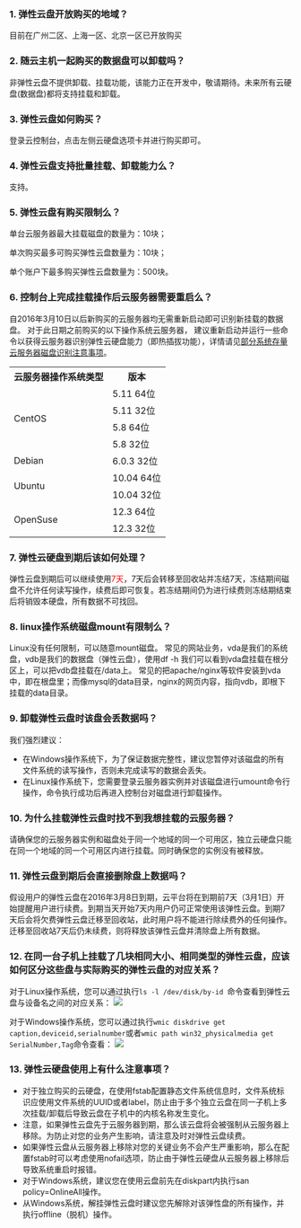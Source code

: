 ### 1. 弹性云盘开放购买的地域？

目前在广州二区、上海一区、北京一区已开放购买

### 2. 随云主机一起购买的数据盘可以卸载吗？

非弹性云盘不提供卸载、挂载功能，该能力正在开发中，敬请期待。未来所有云硬盘(数据盘)都将支持挂载和卸载。

### 3. 弹性云盘如何购买？

登录云控制台，点击左侧云硬盘选项卡并进行购买即可。

### 4. 弹性云盘支持批量挂载、卸载能力么？

支持。

### 5. 弹性云盘有购买限制么？

单台云服务器最大挂载磁盘的数量为：10块；

单次购买最多可购买弹性云盘数量为：10块；

单个账户下最多购买弹性云盘数量为：500块。

### 6. 控制台上完成挂载操作后云服务器需要重启么？

自2016年3月10日以后新购买的云服务器均无需重新启动即可识别新挂载的数据盘。
对于此日期之前购买的以下操作系统云服务器， 建议重新启动并运行一些命令以获得云服务器识别弹性云硬盘能力（即热插拔功能），详情请见[部分系统存量云服务器磁盘识别注意事项](http://tce.fsphere.cn/doc/product/362/%E9%83%A8%E5%88%86%E5%AD%98%E9%87%8F%E4%BA%91%E6%9C%8D%E5%8A%A1%E5%99%A8%E6%97%A0%E6%B3%95%E8%AF%86%E5%88%AB%E5%BC%B9%E6%80%A7%E4%BA%91%E7%9B%98%E7%9A%84%E8%A7%A3%E5%86%B3%E6%96%B9%E6%B3%95)。


<table>
<tbody>
<tr><th>云服务器操作系统类型</th><th>版本</th>
<tr><td rowspan="4">CentOS</td><td>5.11 64位</td>
<tr><td>5.11 32位</td>
<tr><td>5.8 64位</td>
<tr><td>5.8 32位</td>
<tr><td >Debian</td><td>6.0.3 32位</td>
<tr><td rowspan="2">Ubuntu</td><td>10.04 64位</td>
<tr><td>10.04 32位</td>
<tr><td rowspan="2">OpenSuse</td><td>12.3 64位</td>
<tr><td>12.3 32位</td>
</tbody>
</table>
	

### 7. 弹性云硬盘到期后该如何处理？

弹性云盘到期后可以继续使用<font color="red">7天</font>，7天后会转移至回收站并冻结7天，冻结期间磁盘不允许任何读写操作，续费后即可恢复。若冻结期间仍为进行续费则冻结期结束后将销毁本硬盘，所有数据不可找回。

### 8. linux操作系统磁盘mount有限制么？

Linux没有任何限制，可以随意mount磁盘。 
常见的网站业务，vda是我们的系统盘，vdb是我们的数据盘（弹性云盘），使用df -h 我们可以看到vda盘挂载在根分区上，可以把vdb盘挂载在/data上。 
常见的把apache/nginx等软件安装到vda中，即在根盘里；而像mysql的data目录，nginx的网页内容，指向vdb，即根下挂载的data目录。

### 9. 卸载弹性云盘时该盘会丢数据吗？

我们强烈建议： 
- 在Windows操作系统下，为了保证数据完整性，建议您暂停对该磁盘的所有文件系统的读写操作，否则未完成读写的数据会丢失。 
- 在Linux操作系统下，您需要登录云服务器实例并对该磁盘进行umount命令行操作，命令执行成功后再进入控制台对磁盘进行卸载操作。

### 10. 为什么挂载弹性云盘时找不到我想挂载的云服务器？

请确保您的云服务器实例和磁盘处于同一个地域的同一个可用区，独立云硬盘只能在同一个地域的同一个可用区内进行挂载。同时确保您的实例没有被释放。

### 11. 弹性云盘到期后会直接删除盘上数据吗？

假设用户的弹性云盘在2016年3月8日到期，云平台将在到期前7天（3月1日）开始提醒用户进行续费。到期当天开始7天内用户仍可正常使用该弹性云盘。到期7天后会将欠费弹性云盘迁移至回收站，此时用户将不能进行除续费外的任何操作。迁移至回收站7天后仍未续费，则将释放该弹性云盘并清除盘上所有数据。

### 12. 在同一台子机上挂载了几块相同大小、相同类型的弹性云盘，应该如何区分这些盘与实际购买的弹性云盘的对应关系？

对于Linux操作系统，您可以通过执行`ls -l /dev/disk/by-id `命令查看到弹性云盘与设备名之间的对应关系：
![](http://imgcache.tce.fsphere.cn/static/mccdn.qcloud.com/static/img/56e625dd23adfb78829d34a7e86e9291/image.png)

对于Windows操作系统，您可以通过执行`wmic diskdrive get caption,deviceid,serialnumber`或者`wmic path win32_physicalmedia get SerialNumber,Tag`命令查看：
![](http://imgcache.tce.fsphere.cn/static/mccdn.qcloud.com/static/img/205b1060c7bc7446becddee81971c506/image.png)

### 13. 弹性云硬盘使用上有什么注意事项？
- 对于独立购买的云硬盘，在使用fstab配置静态文件系统信息时，文件系统标识应使用文件系统的UUID或者label，防止由于多个独立云盘在同一子机上多次挂载/卸载后导致云盘在子机中的内核名称发生变化。 
- 注意，如果弹性云盘先于云服务器到期，那么该云盘将会被强制从云服务器上移除。为防止对您的业务产生影响，请注意及时对弹性云盘续费。
- 如果弹性云盘从云服务器上移除对您的关键业务不会产生严重影响，那么在配置fstab时可以考虑使用nofail选项，防止由于弹性云硬盘从云服务器上移除后导致系统重启时报错。
- 对于Windows系统，建议您在使用云盘前先在diskpart内执行san policy=OnlineAll操作。
- 从Windows系统，解挂弹性云盘时建议您先解除对该弹性盘的所有操作，并执行offline（脱机）操作。
